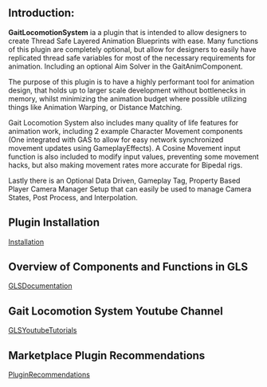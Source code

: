 ## Introduction:

**GaitLocomotionSystem** ia a plugin that is intended to allow designers to create Thread Safe Layered Animation Blueprints with ease. Many functions of this plugin are completely optional, but allow for designers to easily have replicated thread safe variables for most of the necessary requirements for animation. Including an optional Aim Solver in the GaitAnimComponent.

The purpose of this plugin is to have a highly performant tool for animation design, that holds up to larger scale development without bottlenecks in memory, whilst minimizing the animation budget where possible utilizing things like Animation Warping, or Distance Matching.

Gait Locomotion System also includes many quality of life features for animation work, including 2 example Character Movement components (One integrated with GAS to allow for easy network synchronized movement updates using GameplayEffects). A Cosine Movement input function is also included to modify input values, preventing some movement hacks, but also making movement rates more accurate for Bipedal rigs.

Lastly there is an Optional Data Driven, Gameplay Tag, Property Based Player Camera Manager Setup that can easily be used to manage Camera States, Post Process, and Interpolation.

## Plugin Installation
[Installation](https://github.com/GoliathGuitars/GaitLocomotionSystem/blob/main/Documentation/Installation.md)

## Overview of Components and Functions in GLS
[GLSDocumentation](https://madteapartygames.github.io/the-gonzo-docs/docs/deepdive.html)

## Gait Locomotion System Youtube Channel
[GLSYoutubeTutorials](https://www.youtube.com/@jacksonblack3809)

## Marketplace Plugin Recommendations
[PluginRecommendations](https://github.com/GoliathGuitars/GaitLocomotionSystem/blob/main/Documentation/PluginRecommendations.md)
